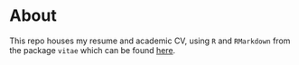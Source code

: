# About

This repo houses my resume and academic CV, using `R` and `RMarkdown` from the package
`vitae` which can be found [here](https://github.com/ropenscilabs/vitae).
